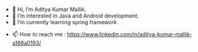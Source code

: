 - 👋 Hi, I’m Aditya Kumar Mallik.
- 👀 I’m interested in Java and Android development.
- 🌱 I’m currently learning spring framework.
<!---- 💞️ I’m looking to collaborate on ...--->
- 📫 How to reach me : https://www.linkedin.com/in/aditya-kumar-mallik-a166a0193/

<!---
AdityaKumar157/AdityaKumar157 is a ✨ special ✨ repository because its `README.md` (this file) appears on your GitHub profile.
You can click the Preview link to take a look at your changes.
--->
